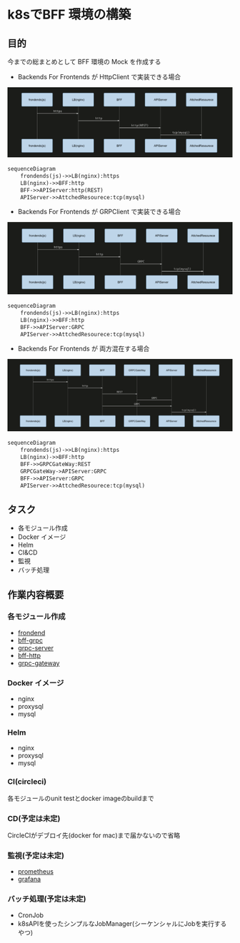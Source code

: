 # k8sでBFF 環境の構築

## 目的

今までの総まとめとして BFF 環境の Mock を作成する

- Backends For Frontends が HttpClient で実装できる場合

![bff-http](https://raw.githubusercontent.com/taguch1/try-bff/images/readme/bff-http.png?token=AEy1_j9jIPsrv6bzAq6NewdgcdcE3Yqwks5cqr1RwA%3D%3D)

```mermaid
sequenceDiagram
    frondends(js)->>LB(nginx):https
    LB(nginx)->>BFF:http
    BFF->>APIServer:http(REST)
    APIServer->>AttchedResourece:tcp(mysql)
```


- Backends For Frontends が GRPClient で実装できる場合

![bff-grpc](https://raw.githubusercontent.com/taguch1/try-bff/images/readme/bff-grpc.png?token=AEy1_nlXpcXPVQ3rGXdq5iF2W14FCzteks5cqrz3wA%3D%3D)

```mermaid
sequenceDiagram
    frondends(js)->>LB(nginx):https
    LB(nginx)->>BFF:http
    BFF->>APIServer:GRPC
    APIServer->>AttchedResourece:tcp(mysql)
```

- Backends For Frontends が 両方混在する場合

![bff-mixed](https://raw.githubusercontent.com/taguch1/try-bff/images/readme/bff-mixed.png?token=AEy1_t0e8-X3qJ1Cho2GnrGC4Vlmzt92ks5cqr0cwA%3D%3D)

```mermaid
sequenceDiagram
    frondends(js)->>LB(nginx):https
    LB(nginx)->>BFF:http
    BFF->>GRPCGateWay:REST
    GRPCGateWay->APIServer:GRPC
    BFF->>APIServer:GRPC
    APIServer->>AttchedResourece:tcp(mysql)
```

## タスク

- 各モジュール作成
- Docker イメージ
- Helm
- CI&CD
- 監視
- バッチ処理


## 作業内容概要

### 各モジュール作成

- [frondend](https://github.com/taguch1/try-bff/tree/master/apps/frondend)
- [bff-grpc](https://github.com/taguch1/try-bff/tree/master/apps/bff-grpc)
- [grpc-server](https://github.com/taguch1/try-bff/tree/master/apps/grpc-server)
- [bff-http](https://github.com/taguch1/try-bff/tree/master/apps/bff-http)
- [grpc-gateway](https://github.com/taguch1/try-bff/tree/master/apps/grpc-gateway)

### Docker イメージ

- nginx
- proxysql
- mysql

### Helm

- nginx
- proxysql
- mysql

### CI(circleci)

各モジュールのunit testとdocker imageのbuildまで

### CD(予定は未定)

CircleCIがデブロイ先(docker for mac)まで届かないので省略

### 監視(予定は未定)

- [prometheus](https://prometheus.io/)
- [grafana](https://grafana.com/)

### バッチ処理(予定は未定)

- CronJob
- k8sAPIを使ったシンプルなJobManager(シーケンシャルにJobを実行するやつ)
